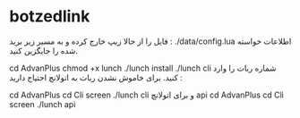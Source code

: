 # botzedlink
فایل را از حالا زیپ خارج کرده و به مسیر زیر برید :
./data/config.lua
اطلاعات خواسته شده را جایگزین کنید.

cd AdvanPlus
chmod +x lunch
./lunch install
./lunch cli
شماره ربات را وارد کنید.
برای خاموش نشدن ربات به اتولانچ احتیاج دارید :

cd AdvanPlus
cd Cli
screen ./lunch cli
و برای اتولانچ api
cd AdvanPlus
cd Cli
screen ./lunch api
